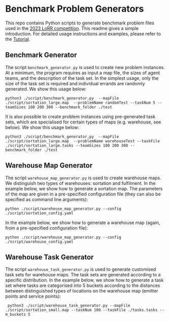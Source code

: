# Benchmark Problem Generators

This repo contains Python scripts to generate benchmark problem files used in the  [2023 LoRR competition](https://www.leagueofrobotrunners.org/).
This readme gives a simple introduction. For detailed usage instructions and examples, please refer to the [Tutorial](./markdown/Tutorial.md).

## Benchmark Generator

The script `benchmark_generator.py` is used to create new problem instances. At a minimum, the program requires as input a map file, the sizes of agent teams, and the description of the task set. In the simplest usage, only the size of the task set is required and individual errands are randomly generated. We show this usage below:

```shell
python3 ./script/benchmark_generator.py  --mapFile  ./script/sortation_large.map  --problemName randomTest --taskNum 5 --teamSizes 100 200 300 --benchmark_folder ./test
```

It is also possible to create problem instances using pre-generated task sets, which are specialised for certain types of maps (e.g. warehouse, see below). We show this usage below:
```shell
python3 ./script/benchmark_generator.py  --mapFile ./script/sortation_large.map  --problemName warehouseTest --taskFile ./script/sortation_large.tasks --teamSizes 100 200 300 --benchmark_folder ./test
```

## Warehouse Map Generator

The script `warehouse_map_generator.py` is used to create warehouse maps. We distinguish two types of warehouses: sortation and fulfilment. In the example below,
we show how to generate a sortation map. The parameters of the map are given in a pre-specified configuration file (they can also be specified as command line arguments):

```shell
python ./script/warehouse_map_generator.py --config ./script/sortation_config.yaml
```

In the example below, we show how to generate a warehouse map (again, from a pre-specified configuration file):

```shell
python ./script/warehouse_map_generator.py --config ./script/warehouse_config.yaml
```

## Warehouse Task Generator

The script `warehouse_task_generator.py` is used to generate customised task sets for warehouse maps. The task sets are generated according to a specific distribution.
In the example below, we show how to generate a task set where tasks are categorised into 5 buckets according to the distances between distinguished types of locations on the warehouse map (emitter points and service points):

```shell
 python3 ./script/warehouse_task_generator.py --mapFile ./script/sortation_small.map --taskNum 100 --taskFile ./tasks.tasks --m_buckets 5
```
